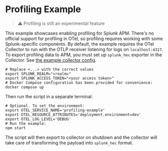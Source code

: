 # Profiling Example

> :warning: Profiling is still an experimental feature

This example showcases enabling profiling for Splunk APM. There's no official support for profiling in OTel, so profiling requires working with some Splunk-specific components.
By default, the example requires the OTel Collector to run with the OTLP receiver listening for logs on `localhost:4317`. To export profiling data to APM, you must set up `splunk_hec` exporter in the Collector. See [the example collector config](./collector-config.yml).

```shell
# Replace <...> with the correct values
export SPLUNK_REALM="<realm>"
export SPLUNK_ACCESS_TOKEN="<your access token>"
# Docker Compose configuration has been provided for convenience:
docker compose up
```

Then run the script in a separate terminal:

```shell
# Optional. To set the environment:
export OTEL_SERVICE_NAME='profiling-example'
export OTEL_RESOURCE_ATTRIBUTES='deployment.environment=dev'
export OTEL_LOG_LEVEL='DEBUG'
# Run the example:
npm start
```

The script will then export to collector on shutdown and the collector will take care of transforming the payload into `splunk_hec` format.
